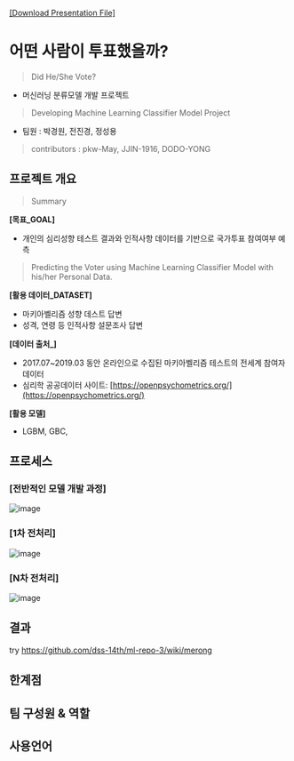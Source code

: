 [[Download Presentation File]](https://github.com/dss-14th/ml-repo-3/raw/main/Who's_Voted.pdf)

# 어떤 사람이 투표했을까? 
> Did He/She Vote?

- 머신러닝 분류모델 개발 프로젝트
> Developing Machine Learning Classifier Model Project

- 팀원 : 박경원, 전진경, 정성용
> contributors : pkw-May, JJIN-1916, DODO-YONG

## 프로젝트 개요
> Summary

**[목표_GOAL]**
- 개인의 심리성향 테스트 결과와 인적사항 데이터를 기반으로 국가투표 참여여부 예측
> Predicting the Voter using Machine Learning Classifier Model with his/her Personal Data.

**[활용 데이터_DATASET]**
- 마키아벨리즘 성향 데스트 답변
- 성격, 연령 등 인적사항 설문조사 답변

**[데이터 출처_]**
- 2017.07~2019.03 동안 온라인으로 수집된 마키아벨리즘 테스트의 전세계 참여자 데이터
- 심리학 공공데이터 사이트: [https://openpsychometrics.org/](https://openpsychometrics.org/) 

**[활용 모델]**
- LGBM, GBC, 

## 프로세스
### [전반적인 모델 개발 과정]
![image](https://user-images.githubusercontent.com/67700119/98928715-77da3300-251d-11eb-8523-b1a494bbd789.png)

### [1차 전처리]
![image](https://user-images.githubusercontent.com/67700119/98930097-7dd11380-251f-11eb-920a-c4e9bb732481.png)

### [N차 전처리]
![image](https://user-images.githubusercontent.com/67700119/98930138-8e818980-251f-11eb-9698-ca2a0e4a0b06.png)

## 결과
try https://github.com/dss-14th/ml-repo-3/wiki/merong
## 한계점 

## 팀 구성원 & 역할

## 사용언어 
